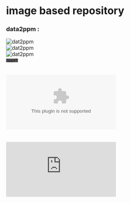 # image based repository


### data2ppm :
![dat2ppm](https://cdn.statically.io/gh/michel47/carep/master/img/dat2ppm.png)
<br>![dat2ppm](https://cdn.statically.io/img/michel47.github.io/carep/img/dat2ppm.png)
<br>![dat2ppm](https://michel47.github.io/carep/img/dat2ppm.png)
<br>![dat2ppm](img/dat2ppm.png)

<br>![github](https://cdn.statically.io/favicons/github.com)

<br>![screenshot](https://cdn.statically.io/screenshot/gc-bank.org)

